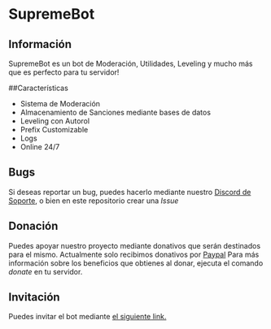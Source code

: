 # SupremeBot

## Información

SupremeBot es un bot de Moderación, Utilidades, Leveling y mucho más que es perfecto para tu servidor!

##Características

- Sistema de Moderación
- Almacenamiento de Sanciones mediante bases de datos
- Leveling con Autorol
- Prefix Customizable
- Logs
- Online 24/7

## Bugs

Si deseas reportar un bug, puedes hacerlo mediante nuestro [Discord de Soporte](https://discord.gg/r4jMCVD), o bien en este repositorio crear una *Issue*

## Donación

Puedes apoyar nuestro proyecto mediante donativos que serán destinados para el mismo. Actualmente solo recibimos donativos por [Paypal](https://paypal.me/supremebt)
Para más información sobre los beneficios que obtienes al donar, ejecuta el comando *donate* en tu servidor.

## Invitación

Puedes invitar el bot mediante [el siguiente link.](https://discordapp.com/api/oauth2/authorize?client_id=676258423620370443&permissions=2118118903&scope=bot)


